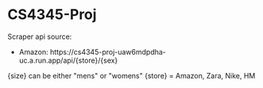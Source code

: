# CS4345-Proj

<p>
    Scraper api source: <br>
</p>
<ul>
    <li>
        Amazon: https://cs4345-proj-uaw6mdpdha-uc.a.run.app/api/{store}/{sex}
    </li>
</ul>
<p>
    {size} can be either "mens" or "womens"
    {store} = Amazon, Zara, Nike, HM
</p>